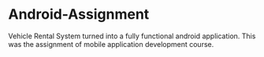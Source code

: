 # Android-Assignment
Vehicle Rental System turned into a fully functional android application.
This was the assignment of mobile application development course.
